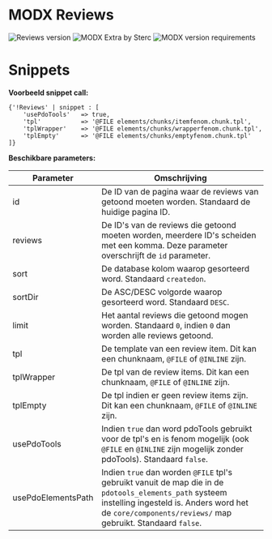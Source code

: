 # MODX Reviews
![Reviews version](https://img.shields.io/badge/version-1.0.0-red.svg) ![MODX Extra by Sterc](https://img.shields.io/badge/checked%20by-Gauke-blue.svg) ![MODX version requirements](https://img.shields.io/badge/modx%20version%20requirement-2.4%2B-brightgreen.svg)

# Snippets

**Voorbeeld snippet call:**

```
{'!Reviews' | snippet : [
	'usePdoTools' 	=> true,
    'tpl'			=> '@FILE elements/chunks/itemfenom.chunk.tpl',
    'tplWrapper'	=> '@FILE elements/chunks/wrapperfenom.chunk.tpl',
    'tplEmpty'		=> '@FILE elements/chunks/emptyfenom.chunk.tpl'
]}
```

**Beschikbare parameters:**

| Parameter                  | Omschrijving                                                                 |
|----------------------------|------------------------------------------------------------------------------|
| id | De ID van de pagina waar de reviews van getoond moeten worden. Standaard de huidige pagina ID. |
| reviews | De ID's van de reviews die getoond moeten worden, meerdere ID's scheiden met een komma. Deze parameter overschrijft de `id` parameter. |
| sort | De database kolom waarop gesorteerd word. Standaard `createdon`. |
| sortDir | De ASC/DESC volgorde waarop gesorteerd word. Standaard `DESC`. |
| limit | Het aantal reviews die getoond mogen worden. Standaard `0`, indien `0` dan worden alle reviews getoond. |
| tpl | De template van een review item. Dit kan een chunknaam, `@FILE` of `@INLINE` zijn. |
| tplWrapper | De tpl van de review items. Dit kan een chunknaam, `@FILE` of `@INLINE` zijn. |
| tplEmpty | De tpl indien er geen review items zijn. Dit kan een chunknaam, `@FILE` of `@INLINE` zijn. |
| usePdoTools | Indien `true` dan word pdoTools gebruikt voor de tpl's en is fenom mogelijk (ook `@FILE` en `@INLINE` zijn mogelijk zonder pdoTools). Standaard `false`. |
| usePdoElementsPath | Indien `true` dan worden `@FILE` tpl's gebruikt vanuit de map die in de `pdotools_elements_path` systeem instelling ingesteld is. Anders word het de `core/components/reviews/` map gebruikt. Standaard `false`. |